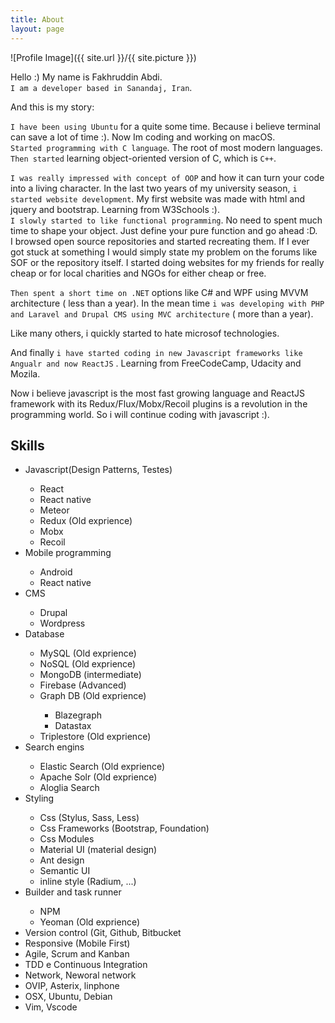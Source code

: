 ```yaml
---
title: About
layout: page
---
```

![Profile Image]({{ site.url }}/{{ site.picture }})

 Hello :)
 My name is Fakhruddin Abdi.
 <br/>`I am a developer based in Sanandaj, Iran`.

 <p> And this is my story: </p>

`I have been using Ubuntu` for a quite some time. Because i believe terminal can save a lot of time :).
Now Im coding and working on macOS.
<br/>`Started programming with C language`. The root of most modern languages.
<br/>`Then started` learning object-oriented version of C, which is `C++`.

`I was really impressed with concept of OOP` and how it can turn your code into a living character. 
In the last two years of my university season, `i started website development`.
My first website was made with html and jquery and bootstrap. Learning from W3Schools :).
<br/>`I slowly started to like functional programming`. No need to spent much time to shape your object. Just define your pure function and go ahead :D.
<br/>I browsed open source repositories and started recreating them. If I ever got stuck at something I would simply state my problem on the forums like SOF or the repository itself.
I started doing websites for my friends for really cheap or for local charities and NGOs for either cheap or free.

`Then spent a short time on .NET` options like C# and WPF using MVVM architecture ( less than a year).
In the mean time `i was developing with PHP and Laravel and Drupal CMS using MVC architecture` ( more than a year).


<p>Like many others, i quickly started to hate microsof technologies.</p>

And finally `i have started coding in new Javascript frameworks like Angualr and now ReactJS` . Learning from FreeCodeCamp, Udacity and Mozila.

<p style="font-weight: 400"> Now i believe javascript is the most fast growing language and ReactJS framework with its Redux/Flux/Mobx/Recoil plugins is a revolution in the programming world.
So i will continue coding with javascript :). </p>

<h2>Skills</h2>

<ul class="skill-list">
   <li>Javascript(Design Patterns, Testes)</li>
	<ul>
        <li>React</li>
        <li>React native</li>
        <li>Meteor</li>
        <li>Redux (Old exprience)</li>
        <li>Mobx</li>
		<li>Recoil</li>
	</ul>
	<li>Mobile programming</li>
	<ul>
	    <li>Android</li>
	    <li>React native</li>
	</ul>
	<li>CMS</li>
	<ul>
		<li>Drupal</li>
	    <li>Wordpress</li>
	</ul>
	<li>Database</li>
	<ul>
	    <li>MySQL (Old exprience)</li>
	    <li>NoSQL (Old exprience)</li>
	    <li>MongoDB (intermediate)</li>
	    <li>Firebase (Advanced) </li>
	    <li>Graph DB (Old exprience) </li>
	    <ul>
	        <li>Blazegraph</li>
	        <li>Datastax</li>
	    </ul>
	    <li>Triplestore (Old exprience)</li>
	</ul>
	<li>Search engins</li>
	<ul>
	    <li>Elastic Search (Old exprience)</li>
	    <li>Apache Solr (Old exprience)</li>
	    <li>Aloglia Search</li>
	</ul>
	<li>Styling</li>
	 <ul>
	    <li>Css (Stylus, Sass, Less)</li>
	    <li>Css Frameworks (Bootstrap, Foundation)</li>
	    <li>Css Modules</li>
	    <li>Material UI (material design)</li>
		<li>Ant design</li>
	    <li>Semantic UI</li>
	    <li>inline style (Radium, ...)</li>
	 </ul>
	<li> Builder and task runner</li>
	<ul>
	    <li>NPM</li>
	    <li>Yeoman (Old exprience)</li>
    </ul>
	<li>Version control (Git, Github, Bitbucket</li>
	<li>Responsive (Mobile First)</li>
	<li>Agile, Scrum and Kanban</li>
	<li>TDD e Continuous Integration</li>
	<li>Network, Neworal network</li>
	<li>OVIP, Asterix, linphone</li>
	<li>OSX, Ubuntu, Debian</li>
	<li> Vim, Vscode </li>
</ul>
